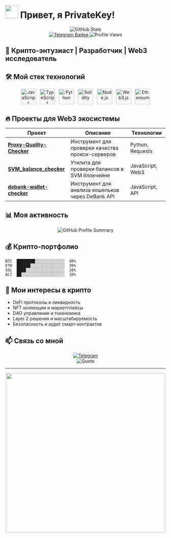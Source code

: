 # <img src="https://media.giphy.com/media/v1.Y2lkPTc5MGI3NjExM2ZhYTRlMTUyZjVjYzJiYjQ1YWRjMjYyZDZmNjFiMmUyYzBmZDZkZCZlcD12MV9pbnRlcm5hbF9naWZzX2dpZklkJmN0PWc/LnQjpWaOBJxHB0fiyt/giphy.gif" width="40"> Привет, я PrivateKey!

<div align="center">
  <img src="https://github-readme-stats.vercel.app/api?username=privatekey7&show_icons=true&theme=radical" alt="GitHub Stats" />
</div>

<div align="center">
  <a href="https://t.me/privatekey7">
    <img src="https://img.shields.io/badge/Telegram-2CA5E0?style=for-the-badge&logo=telegram&logoColor=white" alt="Telegram Badge"/>
  </a>
  <img src="https://komarev.com/ghpvc/?username=privatekey7&style=for-the-badge&color=blueviolet" alt="Profile Views"/>
</div>

## 🔐 Крипто-энтузиаст | Разработчик | Web3 исследователь

## 🛠️ Мой стек технологий

<div align="center">
  <a href="#"><img src="https://cdn.simpleicons.org/javascript/F7DF1E" width="48" height="48" alt="JavaScript" /></a>&nbsp;&nbsp;
  <a href="#"><img src="https://cdn.simpleicons.org/typescript/3178C6" width="48" height="48" alt="TypeScript" /></a>&nbsp;&nbsp;
  <a href="#"><img src="https://cdn.simpleicons.org/python/3776AB" width="48" height="48" alt="Python" /></a>&nbsp;&nbsp;
  <a href="#"><img src="https://cdn.simpleicons.org/solidity/363636" width="48" height="48" alt="Solidity" /></a>&nbsp;&nbsp;
  <a href="#"><img src="https://cdn.simpleicons.org/nodedotjs/339933" width="48" height="48" alt="Node.js" /></a>&nbsp;&nbsp;
  <a href="#"><img src="https://cdn.simpleicons.org/web3dotjs/F16822" width="48" height="48" alt="Web3.js" /></a>&nbsp;&nbsp;
  <a href="#"><img src="https://cdn.simpleicons.org/ethereum/3C3C3D" width="48" height="48" alt="Ethereum" /></a>
</div>

## 🔥 Проекты для Web3 экосистемы

| Проект | Описание | Технологии |
| ------ | -------- | ---------- |
| [**Proxy-Quality-Checker**](https://github.com/privatekey7/Proxy-Quality-Checker) | Инструмент для проверки качества прокси-серверов | Python, Requests |
| [**SVM_balance_checker**](https://github.com/privatekey7/SVM_balance_checker) | Утилита для проверки балансов в SVM блокчейне | JavaScript, Web3 |
| [**debank-wallet-checker**](https://github.com/privatekey7/debank-wallet-checker) | Инструмент для анализа кошельков через DeBank API | JavaScript, API |

## 📊 Моя активность

<div align="center">
  <img src="https://github-profile-summary-cards.vercel.app/api/cards/profile-details?username=privatekey7&theme=radical" alt="GitHub Profile Summary" />
</div>

## 💰 Крипто-портфолио

```
BTC  ████████░░░░░░░░░░░░░  40%
ETH  ██████░░░░░░░░░░░░░░░  30%
SOL  ████░░░░░░░░░░░░░░░░░  20%
ALT  ██░░░░░░░░░░░░░░░░░░░  10%
```

## 🧠 Мои интересы в крипто

- DeFi протоколы и ликвидность
- NFT коллекции и маркетплейсы
- DAO управление и токеномика
- Layer 2 решения и масштабируемость
- Безопасность и аудит смарт-контрактов

## 📫 Связь со мной

<div align="center">
  <a href="https://t.me/privatekey7">
    <img src="https://img.shields.io/badge/Telegram-2CA5E0?style=for-the-badge&logo=telegram&logoColor=white" alt="Telegram"/>
  </a>
</div>

<div align="center">
  <img src="https://quotes-github-readme.vercel.app/api?type=horizontal&theme=radical&quote=Не%20доверяй%20—%20проверяй.%20Блокчейн%20меняет%20мир%20к%20лучшему!" alt="Quote" />
</div>

---

<div align="center">
  <img src="https://media.giphy.com/media/v1.Y2lkPTc5MGI3NjExODkzYzFjMTJiZjhjMDFiMTI1NmU2OWQ2NTU3MzRiOTEzNTFjNjU2ZiZlcD12MV9pbnRlcm5hbF9naWZzX2dpZklkJmN0PWc/dWesBcTLavkZuG35MI/giphy.gif" width="500" />
</div>